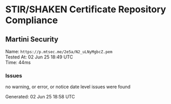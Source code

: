 # STIR/SHAKEN Certificate Repository Compliance

## Martini Security

Name: `https://p.mtsec.me/2e5a/N2_uLNyMgbcZ.pem`\
Tested At: 02 Jun 25 18:49 UTC\
Time: 44ms

### Issues

no warning, or error, or notice date level issues were found

Generated: 02 Jun 25 18:58 UTC